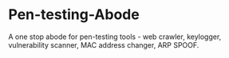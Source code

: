 # Pen-testing-Abode
A one stop abode for pen-testing tools - web crawler, keylogger, vulnerability scanner, MAC address changer, ARP SPOOF.
